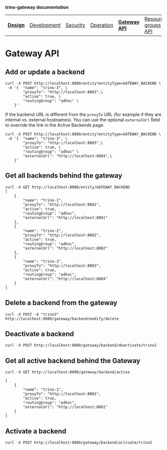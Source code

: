 **trino-gateway documentation**

<table>
  <tr>
    <td><b><a href="design.md">Design</a></b></td>
    <td><a href="development.md">Development</a></td>
    <td><a href="security.md">Security</a></td>
    <td><a href="operation.md">Operation</a></td>
    <td><b><a href="gateway-api.md">Gateway API</a></b></td>
    <td><a href="resource-groups-api.md">Resource groups API</a></td>
    <td><a href="routing-rules.md">Routing rules</a></td>
    <td><a href="references.md">References</a></td>
  </tr>
</table>

# Gateway API

## Add or update a backend

```$xslt
curl -X POST http://localhost:8080/entity?entityType=GATEWAY_BACKEND \
 -d '{  "name": "trino-3", \
        "proxyTo": "http://localhost:8083",\
        "active": true, \
        "routingGroup": "adhoc" \
    }'
```

If the backend URL is different from the `proxyTo` URL (for example if they are
internal vs. external hostnames). You can use the optional `externalUrl` field
to override the link in the Active Backends page.

```$xslt
curl -X POST http://localhost:8080/entity?entityType=GATEWAY_BACKEND \
 -d '{  "name": "trino-3", \
        "proxyTo": "http://localhost:8083",\
        "active": true, \
        "routingGroup": "adhoc" \
        "externalUrl": "http://localhost:8084",\
    }'
```

## Get all backends behind the gateway

```$xslt
curl -X GET http://localhost:8080/entity/GATEWAY_BACKEND
[
    {
        "name": "trino-1",
        "proxyTo": "http://localhost:8081",
        "active": true,
        "routingGroup": "adhoc",
        "externalUrl": "http://localhost:8081"
    },
    {
        "name": "trino-2",
        "proxyTo": "http://localhost:8082",
        "active": true,
        "routingGroup": "adhoc",
        "externalUrl": "http://localhost:8082"
    },
    {
        "name": "trino-3",
        "proxyTo": "http://localhost:8083",
        "active": true,
        "routingGroup": "adhoc",
        "externalUrl": "http://localhost:8084"
    }
]
```

## Delete a backend from the gateway

```$xslt
curl -X POST -d "trino3" http://localhost:8080/gateway/backend/modify/delete
```

## Deactivate a backend

```$xslt
curl -X POST http://localhost:8080/gateway/backend/deactivate/trino2
```

## Get all active backend behind the Gateway

`curl -X GET http://localhost:8080/gateway/backend/active`

```
[
    {
        "name": "trino-1",
        "proxyTo": "http://localhost:8081",
        "active": true,
        "routingGroup": "adhoc",
        "externalUrl": "http://localhost:8081"
    }
]
```

## Activate a backend

`curl -X POST http://localhost:8080/gateway/backend/activate/trino2`

